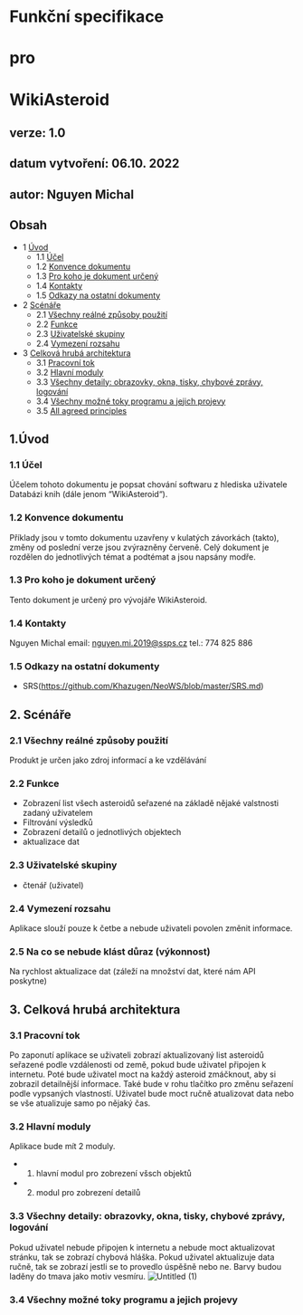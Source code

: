 # Funkční specifikace
# pro
# WikiAsteroid
## verze: 1.0
## datum vytvoření: 06.10. 2022
## autor: Nguyen Michal
## Obsah
* 1 [Úvod](#1úvod)
  * 1.1 [Účel](11-účel)
  * 1.2 [Konvence dokumentu](#12-konvence-dokumentu)
  * 1.3 [Pro koho je dokument určený](#13-pro-koho-je-dokument-určený)
  * 1.4 [Kontakty](#14-kontakty)
  * 1.5 [Odkazy na ostatní dokumenty](#15-odkazy-na-ostatní-dokumenty)
* 2 [Scénáře](#2-scénáře)
  * 2.1 [Všechny reálné způsoby použití](#21-všechny-reálné-způsoby-použití)
  * 2.2 [Funkce](#22-funkce)
  * 2.3 [Uživatelské skupiny](23-uživatelské-skupiny)
  * 2.4 [Vymezení rozsahu](#24-vymezení-rozsahu)
* 3 [Celková hrubá architektura](#3-celková-hrubá-architektura)
  * 3.1 [Pracovní tok](#31-pracovní-tok)
  * 3.2 [Hlavní moduly](32-hlavní-moduly)
  * 3.3 [Všechny detaily: obrazovky, okna, tisky, chybové zprávy, logování](#33-všechny-detaily-obrazovky-okna-tisky-chybové-zprávy-logování)
  * 3.4 [Všechny možné toky programu a jejich projevy](#34-all-possible-program-flows-and-their-manifestations)
  * 3.5 [All agreed principles](#34-všechny-možné-toky-programu-a-jejich-projevy)
## 1.Úvod
### 1.1 Účel
Účelem tohoto dokumentu je popsat chování softwaru z hlediska uživatele Databázi knih (dále jenom “WikiAsteroid“).
### 1.2 Konvence dokumentu
Příklady jsou v tomto dokumentu uzavřeny v kulatých závorkách (takto), změny od poslední verze jsou zvýrazněny červeně. Celý dokument je rozdělen do jednotlivých témat a podtémat a jsou napsány modře.
### 1.3 Pro koho je dokument určený
Tento dokument je určený pro vývojáře WikiAsteroid.  
### 1.4 Kontakty
Nguyen Michal
email: nguyen.mi.2019@ssps.cz
tel.: 774 825 886
### 1.5 Odkazy na ostatní dokumenty
- SRS(https://github.com/Khazugen/NeoWS/blob/master/SRS.md)
## 2. Scénáře
### 2.1 Všechny reálné způsoby použití
Produkt je určen jako zdroj informací a ke vzdělávání
### 2.2 Funkce
- Zobrazení list všech asteroidů seřazené na základě nějaké valstnosti zadaný uživatelem
- Filtrování výsledků
- Zobrazení detailů o jednotlivých objektech
- aktualizace dat
### 2.3 Uživatelské skupiny
- čtenář (uživatel)
### 2.4 Vymezení rozsahu
Aplikace slouží pouze k četbe a nebude uživateli povolen změnit informace.
### 2.5 Na co se nebude klást důraz (výkonnost)
Na rychlost aktualizace dat (záleží na množství dat, které nám API poskytne) 
## 3. Celková hrubá architektura
### 3.1 Pracovní tok
Po zaponutí aplikace se uživateli zobrazí aktualizovaný list asteroidů seřazené podle vzdálenosti od země, pokud bude uživatel připojen k internetu. Poté bude uživatel moct na každý asteroid zmáčknout, aby si zobrazil detailnější informace. Také bude v rohu tlačítko pro změnu seřazení podle vypsaných vlastností. Uživatel bude moct ručně atualizovat data nebo se vše atualizuje samo po nějaký čas.
### 3.2 Hlavní moduly
Aplikace bude mít 2 moduly. 
- 1. hlavní modul pro zobrezení všsch objektů
- 2. modul pro zobrezení detailů
### 3.3 Všechny detaily: obrazovky, okna, tisky, chybové zprávy, logování
Pokud uživatel nebude připojen k internetu a nebude moct aktualizovat stránku, tak se zobrazí chybová hláška.
Pokud uživatel aktualizuje data ručně, tak se zobrazí jestli se to provedlo úspěšně nebo ne.
Barvy budou laděny do tmava jako motiv vesmíru.
![Untitled (1)](https://user-images.githubusercontent.com/91062219/195085272-bcf5a54e-6633-48a0-b8ea-b12c76c27882.png)
### 3.4 Všechny možné toky programu a jejich projevy


